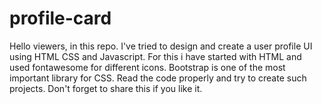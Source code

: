 # profile-card
Hello viewers, in this repo. I've tried to design and create a user profile UI using HTML CSS and Javascript.
For this i have started with HTML and used fontawesome for different icons. Bootstrap is one of the most important library for CSS. 
Read the code properly and try to create such projects. Don't forget to share this if you like it.
